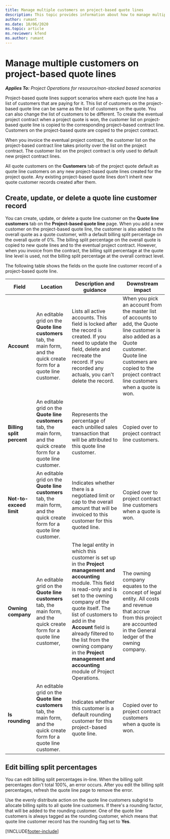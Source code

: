 ```yaml
---
title: Manage multiple customers on project-based quote lines
description: This topic provides information about how to manage multiple customers on project-based quote lines.
author: rumant
ms.date: 10/06/2020
ms.topic: article
ms.reviewer: kfend 
ms.author: rumant
---
```


# Manage multiple customers on project-based quote lines

_**Applies To:** Project Operations for resource/non-stocked based scenarios_

Project-based quote lines support scenarios where each quote line has a list of customers that are paying for it. This list of customers on the project-based quote line can be same as the list of customers on the quote. You can also change the list of customers to be different. To create the eventual project contract when a project quote is won, the customer list on project-based quote line is copied to the corresponding project–based contract line. Customers on the project-based quote are copied to the project contract.

When you invoice the eventual project contract, the customer list on the project-based contract line takes priority over the list on the project contract. The customer list on the project contract is only used to default new project contract lines.

All quote customers on the **Customers** tab of the project quote default as quote line customers on any new project-based quote lines created for the project quote. Any existing project-based quote lines don't inherit new quote customer records created after them.

## Create, update, or delete a quote line customer record

You can create, update, or delete a quote line customer on the **Quote line customers** tab on the **Project-based quote line** page. When you add a new customer on the project-based quote line, the customer is also added to the overall quote as a quote customer, with a default billing split percentage on the overall quote of 0%. The billing split percentage on the overall quote is copied to new quote lines and to the eventual project contract. However, when you invoice from the contract, the billing split percentage at the quote line level is used, not the billing split percentage at the overall contract level. 

The following table shows the fields on the quote line customer record of a project-based quote line.

| Field | Location | Description and guidance | Downstream impact |
| --- | --- | --- | --- |
| **Account** | An editable grid on the **Quote line customers** tab, the main form, and the quick create form for a quote line customer. | Lists all active accounts. This field is locked after the record is created. If you need to update the field, delete and recreate the record. If you recorded any actuals, you can't delete the record. | When you pick an account from the master list of accounts to add, the Quote line customer is also added as a Quote customer. Quote line customers are copied to the project contract line customers when a quote is won. |
| **Billing split percent** | An editable grid on the **Quote line customers** tab, the main form, and the quick create form for a quote line customer. | Represents the percentage of each unbilled sales transaction that will be attributed to this quote line customer. | Copied over to project contract line customers. |
| **Not-to-exceed limit** | An editable grid on the **Quote line customers** tab, the main form, and the quick create form for a quote line customer. | Indicates whether there is a negotiated limit or cap to the overall amount that will be invoiced to this customer for this quoted line. | Copied over to project contract line customers when a quote is won. |
| **Owning company** | An editable grid on the **Quote line customers** tab, the main form, and the quick create form for a quote line customer, | The legal entity in which this customer is set up in the **Project management and accounting** module. This field is read-only and is set to the owning company of the quote itself. The list of customers to add in the **Account** field is already filtered to the list from the owning company in the **Project management and accounting** module of Project Operations. | The owning company equates to the concept of legal entity. All costs and revenue that accrue from this project are accounted in the General ledger of the owning company. |
| **Is rounding** | An editable grid on the **Quote line customers** tab, the main form, and the quick create form for a quote line customer. | Indicates whether this customer is a default rounding customer for this project-based quote line. | Copied over to project contract customers when a quote is won. |

## Edit billing split percentages

You can edit billing split percentages in-line. When the billing split percentages don't total 100%, an error occurs. After you edit the billing split percentages, refresh the quote line page to remove the error.

Use the evenly distribute action on the quote line customers subgrid to allocate billing splits to all quote line customers. If there's a rounding factor, that will be added to the rounding customer. One of the quote line customers is always tagged as the rounding customer, which means that quote line customer record has the rounding flag set to **Yes**. 


[!INCLUDE[footer-include](../includes/footer-banner.md)]